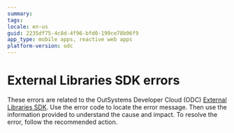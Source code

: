 ```yaml
---
summary:
tags:
locale: en-us
guid: 2235df75-4c8d-4f96-bfd0-199ce78b96f9
app_type: mobile apps, reactive web apps
platform-version: odc
---
```


# External Libraries SDK errors

These errors are related to the OutSystems Developer Cloud (ODC) [External Libraries SDK](../../eap/building-apps/external-logic/README.md). Use the error code to locate the error message. Then use the information provided to understand the cause and impact. To resolve the error, follow the recommended action.
